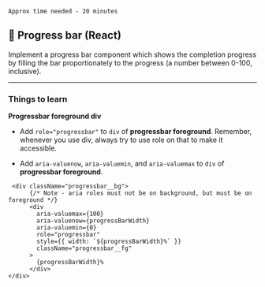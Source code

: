`Approx time needed - 20 minutes`

## 📝 Progress bar (React)

Implement a progress bar component which shows the completion progress by filling the bar proportionately to the progress (a number between 0-100, inclusive).

---

### Things to learn

**Progressbar foreground div**

- Add `role="progressbar"` to `div` of **progressbar foreground**. Remember, whenever you use div, always try to use role on that to make it accessible.

- Add `aria-valuenow`, `aria-valuemin`, and `aria-valuemax` to `div` of **progressbar foreground**.

```tsx
 <div className="progressbar__bg">
      {/* Note - aria roles must not be on background, but must be on foreground */}
      <div
        aria-valuemax={100}
        aria-valuenow={progressBarWidth}
        aria-valuemin={0}
        role="progressbar"
        style={{ width: `${progressBarWidth}%` }}
        className="progressbar__fg"
      >
        {progressBarWidth}%
      </div>
</div>
```
